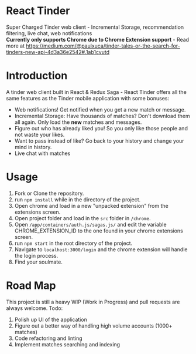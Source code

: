 # React Tinder
Super Charged Tinder web client - Incremental Storage, recommendation filtering, live chat, web notifications  
**Currently only supports Chrome due to Chrome Extension support** - Read more at https://medium.com/@paulxuca/tinder-tales-or-the-search-for-tinders-new-api-4d3a36e2542#.1ab1cvutd

# Introduction  
A tinder web client built in React & Redux Saga - 
React Tinder offers all the same features as the Tinder mobile application with some bonuses:  
- Web notifications! Get notified when you get a new match or message. 
- Incremental Storage: Have thousands of matches? Don't download them all again. Only load the **new** matches and messages.
- Figure out who has already liked you! So you only like those people and not waste your likes.
- Want to pass instead of like? Go back to your history and change your mind in history.
- Live chat with matches

# Usage
1. Fork or Clone the repository.
2. run ```npm install``` while in the directory of the project.
3. Open chrome and load in a new "unpacked extension" from the extensions screen.
4. Open project folder and load in the ```src``` folder in ```/chrome```.
5. Open ```/app/containers/auth.js/sagas.js/``` and edit the variable CHROME_EXTENSION_ID to the one found in your chrome extensions screen.  
6. run ```npm start``` in the root directory of the project.
7. Navigate to ```localhost:3000/login``` and the chrome extension will handle the login process.  
8. Find your soulmate.

# Road Map  
This project is still a heavy WIP (Work in Progress) and pull requests are always welcome. Todo:   
1. Polish up UI of the application  
2. Figure out a better way of handling high volume accounts (1000+ matches)  
3. Code refactoring and linting  
4. Implement matches searching and indexing



